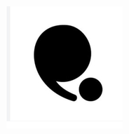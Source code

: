![image alt](https://github.com/kanoahir6353/probo-form/blob/93a344094f340940e5d8045e2775e34383806f23/probo.jpg.jpg)
